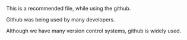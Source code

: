 This is a recommended file, while using the github.

Github was being used by many developers.

Although we have many version control systems, github is widely used.
